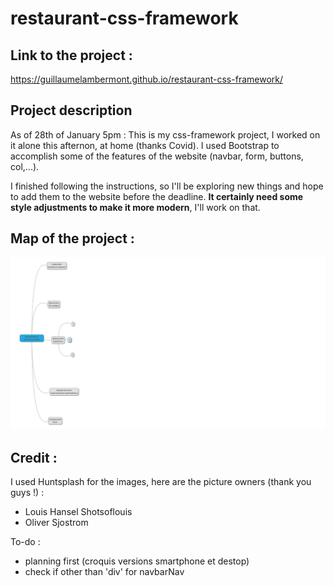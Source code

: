 # restaurant-css-framework

## Link to the project :

https://guillaumelambermont.github.io/restaurant-css-framework/

## Project description

As of 28th of January 5pm :
This is my css-framework project, I worked on it alone this afternon, at home (thanks Covid).
I used Bootstrap to accomplish some of the features of the website (navbar, form, buttons, col,...).

I finished following the instructions, so I'll be exploring new things and hope to add them to the website before the deadline. **It certainly need some style adjustments to make it more modern**, I'll work on that.

## Map of the project :

![I used MindMup to render this plan](images/planning.png "MindMup Plan")

## Credit :

I used Huntsplash for the images, here are the picture owners (thank you guys !) :
- Louis Hansel Shotsoflouis
- Oliver Sjostrom


To-do :
- planning first (croquis versions smartphone et destop)
- check if other than 'div' for navbarNav
